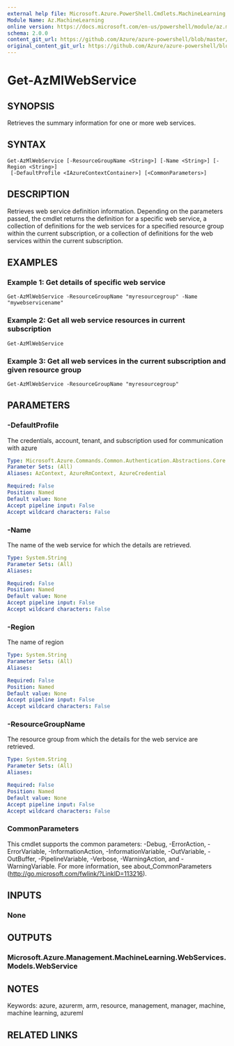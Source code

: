 ```yaml
---
external help file: Microsoft.Azure.PowerShell.Cmdlets.MachineLearning.dll-Help.xml
Module Name: Az.MachineLearning
online version: https://docs.microsoft.com/en-us/powershell/module/az.machinelearning/get-azmlwebservice
schema: 2.0.0
content_git_url: https://github.com/Azure/azure-powershell/blob/master/src/MachineLearning/MachineLearning/help/Get-AzMlWebService.md
original_content_git_url: https://github.com/Azure/azure-powershell/blob/master/src/MachineLearning/MachineLearning/help/Get-AzMlWebService.md
---
```


# Get-AzMlWebService

## SYNOPSIS
Retrieves the summary information for one or more web services.

## SYNTAX

```
Get-AzMlWebService [-ResourceGroupName <String>] [-Name <String>] [-Region <String>]
 [-DefaultProfile <IAzureContextContainer>] [<CommonParameters>]
```

## DESCRIPTION
Retrieves web service definition information.
Depending on the parameters passed, the cmdlet returns the definition for a specific web service, a collection of definitions for the web services for a specified resource group within the current subscription, or a collection of definitions for the web services within the current subscription.

## EXAMPLES

### Example 1: Get details of specific web service
```
Get-AzMlWebService -ResourceGroupName "myresourcegroup" -Name "mywebservicename"
```

### Example 2: Get all web service resources in current subscription
```
Get-AzMlWebService
```

### Example 3: Get all web services in the current subscription and given resource group
```
Get-AzMlWebService -ResourceGroupName "myresourcegroup"
```

## PARAMETERS

### -DefaultProfile
The credentials, account, tenant, and subscription used for communication with azure

```yaml
Type: Microsoft.Azure.Commands.Common.Authentication.Abstractions.Core.IAzureContextContainer
Parameter Sets: (All)
Aliases: AzContext, AzureRmContext, AzureCredential

Required: False
Position: Named
Default value: None
Accept pipeline input: False
Accept wildcard characters: False
```

### -Name
The name of the web service for which the details are retrieved.

```yaml
Type: System.String
Parameter Sets: (All)
Aliases:

Required: False
Position: Named
Default value: None
Accept pipeline input: False
Accept wildcard characters: False
```

### -Region
The name of region

```yaml
Type: System.String
Parameter Sets: (All)
Aliases:

Required: False
Position: Named
Default value: None
Accept pipeline input: False
Accept wildcard characters: False
```

### -ResourceGroupName
The resource group from which the details for the web service are retrieved.

```yaml
Type: System.String
Parameter Sets: (All)
Aliases:

Required: False
Position: Named
Default value: None
Accept pipeline input: False
Accept wildcard characters: False
```

### CommonParameters
This cmdlet supports the common parameters: -Debug, -ErrorAction, -ErrorVariable, -InformationAction, -InformationVariable, -OutVariable, -OutBuffer, -PipelineVariable, -Verbose, -WarningAction, and -WarningVariable. For more information, see about_CommonParameters (http://go.microsoft.com/fwlink/?LinkID=113216).

## INPUTS

### None

## OUTPUTS

### Microsoft.Azure.Management.MachineLearning.WebServices.Models.WebService

## NOTES
Keywords: azure, azurerm, arm, resource, management, manager, machine, machine learning, azureml

## RELATED LINKS
